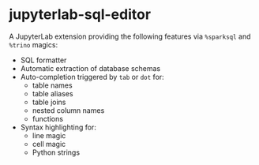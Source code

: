# jupyterlab-sql-editor

A JupyterLab extension providing the following features via `%sparksql` and `%trino` magics:

- SQL formatter
- Automatic extraction of database schemas
- Auto-completion triggered by `tab` or `dot` for:
    - table names
    - table aliases
    - table joins
    - nested column names
    - functions
- Syntax highlighting for:
    - line magic
    - cell magic
    - Python strings
